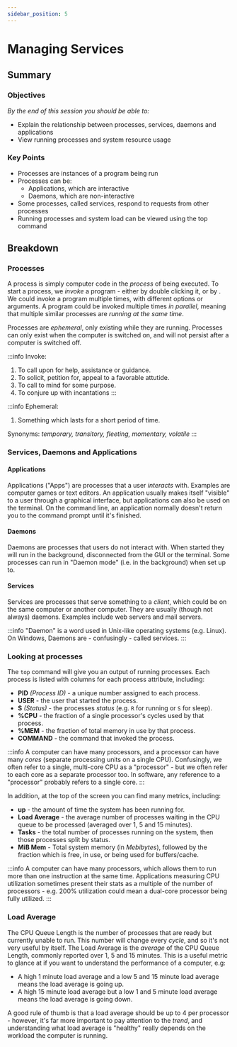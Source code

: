 ```yaml
---
sidebar_position: 5
---
```


# Managing Services

## Summary

### Objectives

*By the end of this session you should be able to:*

* Explain the relationship between processes, services, daemons and applications
* View running processes and system resource usage

### Key Points

* Processes are instances of a program being run
* Processes can be:
  * Applications, which are interactive
  * Daemons, which are non-interactive
* Some processes, called services, respond to requests from other processes
* Running processes and system load can be viewed using the top command

## Breakdown

### Processes

A process is simply computer code in the *process* of being executed. To start a process, we *invoke* a program - either by double clicking it, or by . We could invoke a program multiple times, with different options or arguments. A program could be invoked multiple times _in parallel_, meaning that multiple similar processes are *running at the same time*.

Processes are *ephemeral*, only existing while they are running. Processes can only exist when the computer is switched on, and will not persist after a computer is switched off.

:::info
Invoke:

1. To call upon for help, assistance or guidance.
1. To solicit, petition for, appeal to a favorable attutide.
1. To call to mind for some purpose.
1. To conjure up with incantations
:::

:::info
Ephemeral:

1. Something which lasts for a short period of time.

Synonyms: *temporary, transitory, fleeting, momentary, volatile*
:::

### Services, Daemons and Applications

#### Applications

Applications ("Apps") are processes that a user *interacts* with. Examples are computer games or text editors. An application usually makes itself "visible" to a user through a graphical interface, but applications can also be used on the terminal. On the command line, an application normally doesn't return you to the command prompt until it's finished.

#### Daemons

Daemons are processes that users do not interact with. When started they will run in the background, disconnected from the GUI or the terminal. Some processes can run in "Daemon mode" (i.e. in the background) when set up to.

#### Services

Services are processes that serve something to a *client*, which could be on the same computer or another computer. They are usually (though not always) daemons. Examples include web servers and mail servers.

:::info
"Daemon" is a word used in Unix-like operating systems (e.g. Linux). On Windows, Daemons are - confusingly - called services.
:::

### Looking at processes

The `top` command will give you an output of running processes. Each process is listed with columns for each process attribute, including:

* **PID** *(Process ID)* - a unique number assigned to each process.
* **USER** - the user that started the process.
* **S** *(Status)* - the processes *status* (e.g. `R` for running or `S` for sleep).
* **%CPU** - the fraction of a single processor's cycles used by that process.
* **%MEM** - the fraction of total memory in use by that process.
* **COMMAND** - the command that invoked the process.

:::info
A computer can have many processors, and a processor can have many *cores* (separate processing units on a single CPU). Confusingly, we often refer to a single, multi-core CPU as a "processor" - but we often refer to each core as a separate processor too. In software, any reference to a "processor" probably refers to a single core.
:::

In addition, at the top of the screen you can find many metrics, including:

* **up** - the amount of time the system has been running for.
* **Load Average** - the average number of processes waiting in the CPU queue to be processed (averaged over 1, 5 and 15 minutes).
* **Tasks** - the total number of processes running on the system, then those processes split by status.
* **MiB Mem** - Total system memory (in *Mebibytes*), followed by the fraction which is free, in use, or being used for buffers/cache.

:::info
A computer can have many processors, which allows them to run more than one instruction at the same time. Applications measuring CPU utilization sometimes present their stats as a multiple of the number of processors - e.g. 200% utilization could mean a dual-core processor being fully utilized.
:::

### Load Average

The CPU Queue Length is the number of processes that are ready but currently unable to run. This number will change every *cycle*, and so it's not very useful by itself. The Load Average is the *average* of the CPU Queue Length, commonly reported over 1, 5 and 15 minutes. This is a useful metric to glance at if you want to understand the performance of a computer, e.g:

* A high 1 minute load average and a low 5 and 15 minute load average means the load average is going up.
* A high 15 minute load average but a low 1 and 5 minute load average means the load average is going down.

A good rule of thumb is that a load average should be up to 4 per processor - however, it's far more important to pay attention to the *trend*, and understanding what load average is "healthy" really depends on the workload the computer is running.
